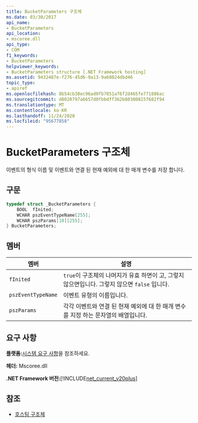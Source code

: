 ```yaml
---
title: BucketParameters 구조체
ms.date: 03/30/2017
api_name:
- BucketParameters
api_location:
- mscoree.dll
api_type:
- COM
f1_keywords:
- BucketParameters
helpviewer_keywords:
- BucketParameters structure [.NET Framework hosting]
ms.assetid: 9432487e-f276-45d6-9a13-9a68024dbd46
topic_type:
- apiref
ms.openlocfilehash: 8b54cb30ec96ad0fb7851af6f2d465fe771886ac
ms.sourcegitcommit: d8020797a6657d0fbbdff362b80300815f682f94
ms.translationtype: MT
ms.contentlocale: ko-KR
ms.lasthandoff: 11/24/2020
ms.locfileid: "95677858"
---
```

# <a name="bucketparameters-structure"></a>BucketParameters 구조체

이벤트의 형식 이름 및 이벤트와 연결 된 현재 예외에 대 한 매개 변수를 저장 합니다.  
  
## <a name="syntax"></a>구문  
  
```cpp  
typedef struct _BucketParameters {  
    BOOL  fInited;
    WCHAR pszEventTypeName[255];
    WCHAR pszParams[10][255];
} BucketParameters;  
```  
  
## <a name="members"></a>멤버  
  
|멤버|설명|  
|------------|-----------------|  
|`fInited`|`true`이 구조체의 나머지가 유효 하면이 고, 그렇지 않으면입니다. 그렇지 않으면 `false` 입니다.|  
|`pszEventTypeName`|이벤트 유형의 이름입니다.|  
|`pszParams`|각각 이벤트와 연결 된 현재 예외에 대 한 매개 변수를 지정 하는 문자열의 배열입니다.|  
  
## <a name="requirements"></a>요구 사항  

 **플랫폼:**[시스템 요구 사항](../../get-started/system-requirements.md)을 참조하세요.  
  
 **헤더:** Mscoree.dll  
  
 **.NET Framework 버전:**[!INCLUDE[net_current_v20plus](../../../../includes/net-current-v20plus-md.md)]  
  
## <a name="see-also"></a>참조

- [호스팅 구조체](hosting-structures.md)
